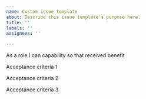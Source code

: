 ```yaml
---
name: Custom issue template
about: Describe this issue template's purpose here.
title: ''
labels: ''
assignees: ''

---
```


As a role I can capability so that received benefit

Acceptance criteria 1

Acceptance criteria 2

Acceptance criteria 3
